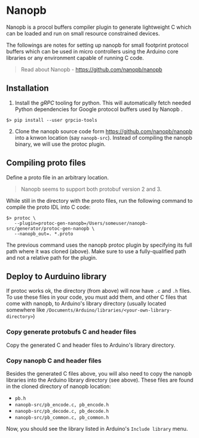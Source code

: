 # Nanopb

Nanopb is a procol buffers compiler plugin to generate lightweight C which can be loaded and run on small resource constrained devices.

The followings are notes for setting up nanopb for small footprint protocol buffers which can be used in micro controllers using the Arduino core libraries or any environment capable of running C code.

> Read about Nanopb - https://github.com/nanopb/nanopb

## Installation

1) Install the *gRPC* tooling for python.  This will automatically fetch needed Python dependencies for Google protocol buffers used by Nanopb .

```shell
$> pip install --user grpcio-tools
```

2) Clone the nanopb source code form https://github.com/nanopb/nanopb
into a knwon location (say `nanopb-src`).  Instead of compiling the nanopb binary, we will use the protoc plugin.

## Compiling proto files

Define a proto file in an arbitrary location. 

>Nanopb seems to support both protobuf version 2 and 3.

While still in the directory with the proto files, run the following command to compile the proto IDL into C code:

```shell
$> protoc \
   --plugin=protoc-gen-nanopb=/Users/someuser/nanopb-src/generator/protoc-gen-nanopb \
   --nanopb_out=. *.proto
```

The previous command uses the nanopb protoc plugin by specifying its full path where it was cloned (above).  Make sure to use a fully-qualified path and not a relative path for the plugin.

## Deploy to Aurduino library

If protoc works ok, the directory (from above) will now have `.c` and `.h` files. To use these files in your code, you must add them,  and other C files that come with nanopb, to Arduino's library directory (usually located somewhere like `/Documents/Arduino/libraries/<your-own-library-directory>`)

### Copy generate protobufs C and header files

Copy the generated C and header files to Arduino's library directory.

### Copy nanopb C and header files

Besides the generated C files above, you will also need to copy the nanopb libraries into the Arduino library directory (see above).  These files are found in the cloned directory of nanopb location:
 
   - `pb.h`
   - `nanopb-src/pb_encode.c, pb_encode.h`
   - `nanopb-src/pb_decode.c, pb_decode.h`
   - `nanopb-src/pb_common.c, pb_common.h`

Now, you should see the library listed in Arduino's `Include library` menu.